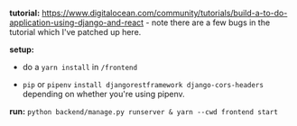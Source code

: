 **tutorial:** https://www.digitalocean.com/community/tutorials/build-a-to-do-application-using-django-and-react - note there are a few bugs in the tutorial which I've patched up here. 

**setup:** 

- do a `yarn install` in `/frontend` 

- `pip` or `pipenv` `install djangorestframework django-cors-headers` depending on whether you're using pipenv.

**run:** `python backend/manage.py runserver & yarn --cwd frontend start`
